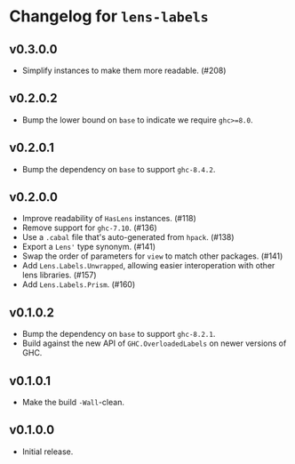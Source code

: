 # Changelog for `lens-labels`

## v0.3.0.0
- Simplify instances to make them more readable. (#208)

## v0.2.0.2
- Bump the lower bound on `base` to indicate we require `ghc>=8.0`.

## v0.2.0.1
- Bump the dependency on `base` to support `ghc-8.4.2`.

## v0.2.0.0
- Improve readability of `HasLens` instances. (#118)
- Remove support for `ghc-7.10`. (#136)
- Use a `.cabal` file that's auto-generated from `hpack`. (#138)
- Export a `Lens'` type synonym. (#141)
- Swap the order of parameters for `view` to match other packages. (#141)
- Add `Lens.Labels.Unwrapped`, allowing easier interoperation with
  other lens libraries. (#157)
- Add `Lens.Labels.Prism`. (#160)

## v0.1.0.2
- Bump the dependency on `base` to support `ghc-8.2.1`.
- Build against the new API of `GHC.OverloadedLabels` on newer versions of
  GHC.

## v0.1.0.1
- Make the build `-Wall`-clean.

## v0.1.0.0
- Initial release.
